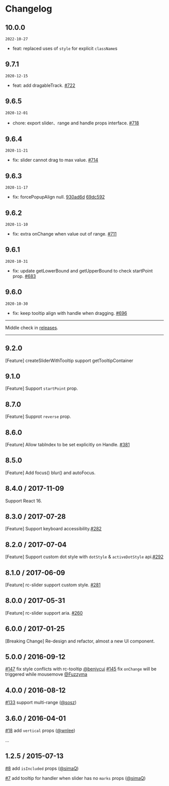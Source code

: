 # Changelog

## 10.0.0

`2022-10-27`

- feat: replaced uses of `style` for explicit `className`s

## 9.7.1

`2020-12-15`

- feat: add dragableTrack. [#722](https://github.com/react-component/slider/pull/722)

## 9.6.5

`2020-12-01`

- chore: export slider、range and handle props interface. [#718](https://github.com/react-component/slider/pull/718)

## 9.6.4

`2020-11-21`

- fix: slider cannot drag to max value. [#714](https://github.com/react-component/slider/pull/714)

## 9.6.3

`2020-11-17`

- fix: forcePopupAlign null. [930ad6d](https://github.com/react-component/slider/commit/930ad6d117850505775956f26e025487073615dc) [69dc592](https://github.com/react-component/slider/commit/69dc59270ca46ae2d3c4b5aa073d2bc75dfc5b16)

## 9.6.2

`2020-11-10`

- fix: extra onChange when value out of range. [#711](https://github.com/react-component/slider/pull/711)

## 9.6.1

`2020-10-31`

- fix: update getLowerBound and getUpperBound to check startPoint prop. [#683](https://github.com/react-component/slider/pull/683)

## 9.6.0

`2020-10-30`

- fix: keep tooltip align with handle when dragging. [#696](https://github.com/react-component/slider/pull/696)

---

Middle check in [releases](https://github.com/react-component/slider/releases).

---

## 9.2.0

[Feature] createSliderWithTooltip support getTooltipContainer

## 9.1.0

[Feature] Support `startPoint` prop.

## 8.7.0

[Feature] Supprot `reverse` prop.

## 8.6.0

[Feature] Allow tabIndex to be set explicitly on Handle. [#381](https://github.com/react-component/slider/pull/381)

## 8.5.0

[Feature] Add focus() blur() and autoFocus.

## 8.4.0 / 2017-11-09

Support React 16.

## 8.3.0 / 2017-07-28

[Feature] Support keyboard accessibility.[#282](https://github.com/react-component/slider/pull/282)

## 8.2.0 / 2017-07-04

[Feature] Support custom dot style with `dotStyle` & `activeDotStyle` api.[#292](https://github.com/react-component/slider/pull/292)

## 8.1.0 / 2017-06-09

[Feature] rc-slider support custom style. [#281](https://github.com/react-component/slider/pull/281)

## 8.0.0 / 2017-05-31

[Feature] rc-slider support aria. [#260](https://github.com/react-component/slider/pull/260/)

## 6.0.0 / 2017-01-25

[Breaking Change] Re-design and refactor, almost a new UI component.

## 5.0.0 / 2016-09-12

[#147](https://github.com/react-component/slider/issues/147) fix style conflicts with rc-tooltip [@benjycui](https://github.com/benjycui) [#145](https://github.com/react-component/slider/pull/145) fix `onChange` will be triggered while mousemove [@Fuzzyma](https://github.com/Fuzzyma)

## 4.0.0 / 2016-08-12

[#133](https://github.com/react-component/slider/pull/133) support multi-range ([@sosz](https://github.com/sosz))

## 3.6.0 / 2016-04-01

[#18](https://github.com/react-component/slider/issues/18) add `vertical` props ([@wnlee](https://github.com/WNLee))

...

## 1.2.5 / 2015-07-13

[#8](https://github.com/react-component/slider/issues/8) add `isIncluded` props ([@simaQ](https://github.com/simaQ))

[#7](https://github.com/react-component/slider/issues/7) add tooltip for handler when slider has no `marks` props ([@simaQ](https://github.com/simaQ))

